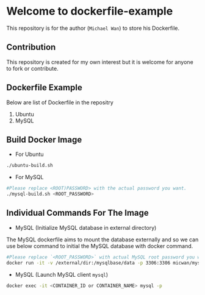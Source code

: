 # Welcome to dockerfile-example

This repository is for the author (`Michael Wan`) to store his Dockerfile.

## Contribution
This repository is created for my own interest but it is welcome for anyone to fork or contribute.

## Dockerfile Example
Below are list of Dockerfile in the repositry
1. Ubuntu
2. MySQL

## Build Docker Image

- For Ubuntu

``` bash
./ubuntu-build.sh
```

- For MySQL

``` bash
#Please replace <ROOT)PASSWORD> with the actual password you want.
./mysql-build.sh <ROOT_PASSWORD>
```

## Individual Commands For The Image 

- MySQL (Initialize MySQL database in external directory)

The MySQL dockerfile aims to mount the database externally and so we can use below command to initial the MySQL database with docker command.

``` bash
#Please replace `<ROOT_PASSWORD>` with actual MySQL root password you want.
docker run -it -v /external/dir:/mysqlbase/data -p 3306:3306 micwan/mysql /mysqlbase/init-db-files.sh <ROOT_PASSWORD>
```

- MySQL (Launch MySQL client `mysql`)

``` bash
docker exec -it <CONTAINER_ID or CONTAINER_NAME> mysql -p
```
